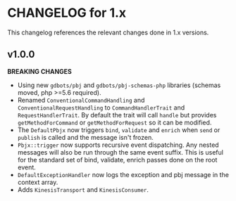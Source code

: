 # CHANGELOG for 1.x
This changelog references the relevant changes done in 1.x versions.


## v1.0.0
__BREAKING CHANGES__

* Using new `gdbots/pbj` and `gdbots/pbj-schemas-php` libraries (schemas moved, php >=5.6 required).
* Renamed `ConventionalCommandHandling` and `ConventionalRequestHandling` to `CommandHandlerTrait` and `RequestHandlerTrait`.
  By default the trait will call `handle` but provides `getMethodForCommand` or `getMethodForRequest` so it can be modified.
* The `DefaultPbjx` now triggers `bind`, `validate` and `enrich` when `send` or `publish` is called and the message isn't frozen.
* `Pbjx::trigger` now supports recursive event dispatching.  Any nested messages will also be run through the same event suffix.
  This is useful for the standard set of bind, validate, enrich passes done on the root event.
* `DefaultExceptionHandler` now logs the exception and pbj message in the context array.
* Adds `KinesisTransport` and `KinesisConsumer`.
